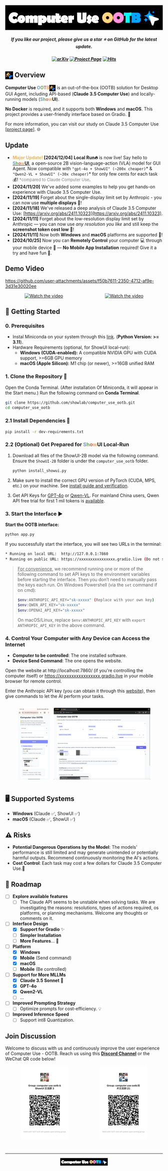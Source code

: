 <h2 align="center">
    <a href="https://computer-use-ootb.github.io">
        <img src="./assets/ootb_logo.png" alt="Logo" style="display: block; margin: 0 auto; filter: invert(1) brightness(2);">
    </a>
</h2>


<h5 align="center"> If you like our project, please give us a star ⭐ on GitHub for the latest update.</h5>

<h5 align=center>

[![arXiv](https://img.shields.io/badge/Arxiv-2411.10323-b31b1b.svg?logo=arXiv)](https://arxiv.org/abs/2411.10323)
[![Project Page](https://img.shields.io/badge/Project_Page-GUI_Agent-blue)](https://computer-use-ootb.github.io)
[![Hits](https://hits.seeyoufarm.com/api/count/incr/badge.svg?url=https%3A%2F%2Fgithub.com%2Fshowlab%2Fcomputer_use_ootb&count_bg=%2379C83D&title_bg=%23555555&icon=&icon_color=%23E7E7E7&title=hits&edge_flat=false)](https://hits.seeyoufarm.com/api/count/incr/badge.svg?url=https%3A%2F%2Fgithub.com%2Fshowlab%2Fcomputer_use_ootb&count_bg=%2379C83D&title_bg=%23555555&icon=&icon_color=%23E7E7E7&title=hits&edge_flat=false)


</h5>

## <img src="./assets/ootb_icon.png" alt="Star" style="height:25px; vertical-align:middle; filter: invert(1) brightness(2);">  Overview
**Computer Use <span style="color:rgb(106, 158, 210)">O</span><span style="color:rgb(111, 163, 82)">O</span><span style="color:rgb(209, 100, 94)">T</span><span style="color:rgb(238, 171, 106)">B</span>**<img src="./assets/ootb_icon.png" alt="Star" style="height:20px; vertical-align:middle; filter: invert(1) brightness(2);"> is an out-of-the-box (OOTB) solution for Desktop GUI Agent, including API-based (**Claude 3.5 Computer Use**) and locally-running models (**<span style="color:rgb(106, 158, 210)">S</span><span style="color:rgb(111, 163, 82)">h</span><span style="color:rgb(209, 100, 94)">o</span><span style="color:rgb(238, 171, 106)">w</span>UI**). 

**No Docker** is required, and it supports both **Windows** and **macOS**. This project provides a user-friendly interface based on Gradio. 🎨

For more information, you can visit our study on Claude 3.5 Computer Use [[project page]](https://computer-use-ootb.github.io). 🌐

## Update
- **<span style="color:rgb(231, 183, 98)">Major Update!</span> [2024/12/04]** **Local Run🔥** is now live! Say hello to [**<span style="color:rgb(106, 158, 210)">S</span><span style="color:rgb(111, 163, 82)">h</span><span style="color:rgb(209, 100, 94)">o</span><span style="color:rgb(238, 171, 106)">w</span>UI**](https://github.com/showlab/ShowUI), a open-source 2B vision-language-action (VLA) model for GUI Agent. Now compatible with `"gpt-4o + ShowUI" (~200x cheaper)`*  & `"Qwen2-VL + ShowUI" (~30x cheaper)`* for only few cents for each task💰! <span style="color: grey; font-size: small;">*compared to Claude Computer Use</span>.
- **[2024/11/20]** We've added some examples to help you get hands-on experience with Claude 3.5 Computer Use.
- **[2024/11/19]** Forget about the single-display limit set by Anthropic - you can now use **multiple displays** 🎉!
- **[2024/11/18]** We've released a deep analysis of Claude 3.5 Computer Use: [https://arxiv.org/abs/2411.10323](https://arxiv.org/abs/2411.10323).
- **[2024/11/11]** Forget about the low-resolution display limit set by Anthropic — you can now use *any resolution you like* and still keep the **screenshot token cost low** 🎉!
- **[2024/11/11]** Now both **Windows** and **macOS** platforms are supported 🎉!
- **[2024/10/25]** Now you can **Remotely Control** your computer 💻 through your mobile device 📱 — **No Mobile App Installation** required! Give it a try and have fun 🎉.


## Demo Video

https://github.com/user-attachments/assets/f50b7611-2350-4712-af9e-3d31e30020ee

<div style="display: flex; justify-content: space-around;">
  <a href="https://youtu.be/Ychd-t24HZw" target="_blank" style="margin-right: 10px;">
    <img src="https://img.youtube.com/vi/Ychd-t24HZw/maxresdefault.jpg" alt="Watch the video" width="48%">
  </a>
  <a href="https://youtu.be/cvgPBazxLFM" target="_blank">
    <img src="https://img.youtube.com/vi/cvgPBazxLFM/maxresdefault.jpg" alt="Watch the video" width="48%">
  </a>
</div>


## 🚀 Getting Started

### 0. Prerequisites
- Instal Miniconda on your system through this [link](https://www.anaconda.com/download?utm_source=anacondadocs&utm_medium=documentation&utm_campaign=download&utm_content=topnavalldocs). (**Python Version: >= 3.11**).
- Hardware Requirements (optional, for ShowUI local-run):
    - **Windows (CUDA-enabled):** A compatible NVIDIA GPU with CUDA support, >=6GB GPU memory
    - **macOS (Apple Silicon):** M1 chip (or newer), >=16GB unified RAM


### 1. Clone the Repository 📂
Open the Conda Terminal. (After installation Of Miniconda, it will appear in the Start menu.)
Run the following command on **Conda Terminal**.
```bash
git clone https://github.com/showlab/computer_use_ootb.git
cd computer_use_ootb
```

### 2.1 Install Dependencies 🔧
```bash
pip install -r dev-requirements.txt
```

### 2.2 (Optional) Get Prepared for **<span style="color:rgb(106, 158, 210)">S</span><span style="color:rgb(111, 163, 82)">h</span><span style="color:rgb(209, 100, 94)">o</span><span style="color:rgb(238, 171, 106)">w</span>UI** Local-Run

1. Download all files of the ShowUI-2B model via the following command. Ensure the `ShowUI-2B` folder is under the `computer_use_ootb` folder.

    ```python
    python install_showui.py
    ```

2. Make sure to install the correct GPU version of PyTorch (CUDA, MPS, etc.) on your machine. See [install guide and verification](https://pytorch.org/get-started/locally/).

3. Get API Keys for [GPT-4o](https://platform.openai.com/docs/quickstart) or [Qwen-VL](https://help.aliyun.com/zh/dashscope/developer-reference/acquisition-and-configuration-of-api-key). For mainland China users, Qwen API free trial for first 1 mil tokens is [available](https://help.aliyun.com/zh/dashscope/developer-reference/tongyi-qianwen-vl-plus-api).


### 3. Start the Interface ▶️

**Start the OOTB interface:**
```bash
python app.py
```
If you successfully start the interface, you will see two URLs in the terminal:
```bash
* Running on local URL:  http://127.0.0.1:7860
* Running on public URL: https://xxxxxxxxxxxxxxxx.gradio.live (Do not share this link with others, or they will be able to control your computer.)
```


> <u>For convenience</u>, we recommend running one or more of the following command to set API keys to the environment variables before starting the interface. Then you don’t need to manually pass the keys each run. On Windows Powershell (via the `set` command if on cmd): 
> ```bash
> $env:ANTHROPIC_API_KEY="sk-xxxxx" (Replace with your own key)
> $env:QWEN_API_KEY="sk-xxxxx"
> $env:OPENAI_API_KEY="sk-xxxxx"
> ```
> On macOS/Linux, replace `$env:ANTHROPIC_API_KEY` with `export ANTHROPIC_API_KEY` in the above command. 


### 4. Control Your Computer with Any Device can Access the Internet
- **Computer to be controlled**: The one installed software.
- **Device Send Command**: The one opens the website.
  
Open the website at http://localhost:7860/ (if you're controlling the computer itself) or https://xxxxxxxxxxxxxxxxx.gradio.live in your mobile browser for remote control.

Enter the Anthropic API key (you can obtain it through this [website](https://console.anthropic.com/settings/keys)), then give commands to let the AI perform your tasks.


<div style="display: flex; align-items: center; gap: 10px;">
  <figure style="text-align: center;">
    <img src="./assets/gradio_interface.png" alt="Desktop Interface" style="width: auto; object-fit: contain;">
  </figure>
</div>



## 🖥️ Supported Systems
- **Windows** (Claude ✅, ShowUI ✅)
- **macOS** (Claude ✅, ShowUI ✅)

## ⚠️ Risks
- **Potential Dangerous Operations by the Model**: The models' performance is still limited and may generate unintended or potentially harmful outputs. Recommend continuously monitoring the AI's actions. 
- **Cost Control**: Each task may cost a few dollars for Claude 3.5 Computer Use.💸

## 📅 Roadmap
- [ ] **Explore available features**
  - [ ] The Claude API seems to be unstable when solving tasks. We are investigating the reasons: resolutions, types of actions required, os platforms, or planning mechanisms. Welcome any thoughts or comments on it.
- [ ] **Interface Design**
  - [x] **Support for Gradio** ✨
  - [ ] **Simpler Installation**
  - [ ] **More Features**... 🚀
- [ ] **Platform**
  - [x] **Windows** 
  - [x] **Mobile** (Send command)
  - [x] **macOS**
  - [ ] **Mobile** (Be controlled)
- [ ] **Support for More MLLMs**
  - [x] **Claude 3.5 Sonnet** 🎵
  - [x] **GPT-4o**
  - [x] **Qwen2-VL**
  - [ ] ...
- [ ] **Improved Prompting Strategy**
  - [ ] Optimize prompts for cost-efficiency. 💡
- [ ] **Improved Inference Speed**
  - [ ] Support int8 Quantization.

## Join Discussion
Welcome to discuss with us and continuously improve the user experience of Computer Use - OOTB. Reach us using this [**Discord Channel**](https://discord.gg/HnHng5de) or the WeChat QR code below!

<div style="display: flex; flex-direction: row; justify-content: space-around;">

<img src="./assets/wechat_3.jpg" alt="gradio_interface" width="30%">
<img src="./assets/wechat_2.jpg" alt="gradio_interface" width="30%">

</div>

<div style="height: 30px;"></div>

<hr>
<a href="https://computer-use-ootb.github.io">
<img src="./assets/ootb_logo.png" alt="Logo" width="30%" style="display: block; margin: 0 auto; filter: invert(1) brightness(2);">
</a>



